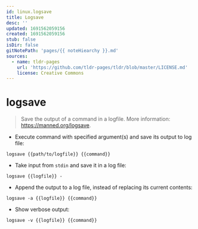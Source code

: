 ```yaml
---
id: linux.logsave
title: Logsave
desc: ''
updated: 1691562059156
created: 1691562059156
stub: false
isDir: false
gitNotePath: 'pages/{{ noteHiearchy }}.md'
sources:
  - name: tldr-pages
    url: 'https://github.com/tldr-pages/tldr/blob/master/LICENSE.md'
    license: Creative Commons
---
```

# logsave

> Save the output of a command in a logfile.
> More information: <https://manned.org/logsave>.

- Execute command with specified argument(s) and save its output to log file:

`logsave {{path/to/logfile}} {{command}}`

- Take input from `stdin` and save it in a log file:

`logsave {{logfile}} -`

- Append the output to a log file, instead of replacing its current contents:

`logsave -a {{logfile}} {{command}}`

- Show verbose output:

`logsave -v {{logfile}} {{command}}`

